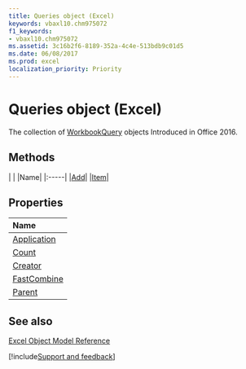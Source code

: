 ```yaml
---
title: Queries object (Excel)
keywords: vbaxl10.chm975072
f1_keywords:
- vbaxl10.chm975072
ms.assetid: 3c16b2f6-8189-352a-4c4e-513bdb9c01d5
ms.date: 06/08/2017
ms.prod: excel
localization_priority: Priority
---
```



# Queries object (Excel)

The collection of [WorkbookQuery](Excel.workbookquery.md) objects Introduced in Office 2016.


## Methods
<a name="methods"> </a>


|
|
|Name|
|:-----|
|[Add](Excel.queries.add.md)|
|[Item](Excel.queries.item.md)|

## Properties
<a name="properties"> </a>



|Name|
|:-----|
|[Application](Excel.queries.application.md)|
|[Count](Excel.queries.count.md)|
|[Creator](Excel.queries.creator.md)|
|[FastCombine](Excel.queries.fastcombine.md)|
|[Parent](Excel.queries.parent.md)|

## See also
<a name="properties"> </a>





[Excel Object Model Reference](overview/Excel/object-model.md)

[!include[Support and feedback](~/includes/feedback-boilerplate.md)]
